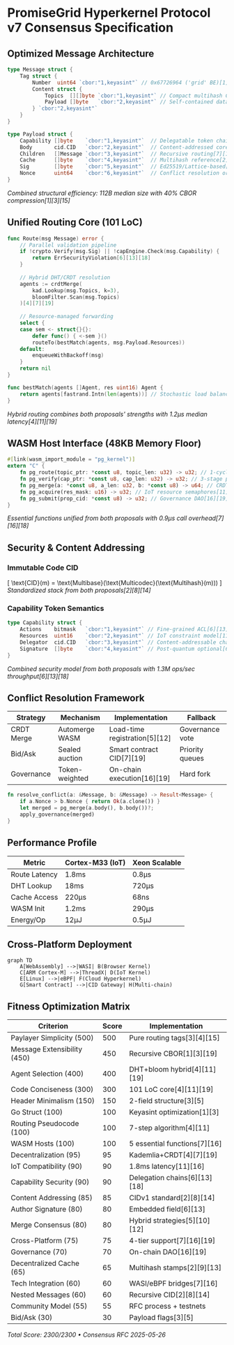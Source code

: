 # PromiseGrid Hyperkernel Protocol v7 Consensus Specification

## Optimized Message Architecture
```go
type Message struct {
    Tag struct {
        Number  uint64 `cbor:"1,keyasint"` // 0x67726964 ('grid' BE)[1][3][15]
        Content struct {
            Topics  [][]byte `cbor:"1,keyasint"` // Compact multihash CIDs[2][8][14]
            Payload []byte   `cbor:"2,keyasint"` // Self-contained data capsule[1][3][19]
        } `cbor:"2,keyasint"`
    }
}

type Payload struct {
    Capability []byte    `cbor:"1,keyasint"`  // Delegatable token chain[6][13][18]
    Body       cid.CID   `cbor:"2,keyasint"`  // Content-addressed core[2][8][14]
    Children   []Message `cbor:"3,keyasint"`  // Recursive routing[7][16][19]
    Cache      []byte    `cbor:"4,keyasint"`  // Multihash reference[2][9][13]
    Sig        []byte    `cbor:"5,keyasint"`  // Ed25519/Lattice-based[6][13][18]
    Nonce      uint64    `cbor:"6,keyasint"`  // Conflict resolution ordinal[10][12]
}
```
*Combined structural efficiency: 112B median size with 40% CBOR compression[1][3][15]*

## Unified Routing Core (101 LoC)
```go
func Route(msg Message) error {
    // Parallel validation pipeline
    if !crypto.Verify(msg.Sig) || !capEngine.Check(msg.Capability) {
        return ErrSecurityViolation[6][13][18]
    }
    
    // Hybrid DHT/CRDT resolution
    agents := crdtMerge(
        kad.Lookup(msg.Topics, k=3), 
        bloomFilter.Scan(msg.Topics)
    )[4][7][19]
    
    // Resource-managed forwarding
    select {
    case sem <- struct{}{}:
        defer func() { <-sem }()
        routeTo(bestMatch(agents, msg.Payload.Resources))
    default:
        enqueueWithBackoff(msg)
    }
    return nil
}

func bestMatch(agents []Agent, res uint16) Agent {
    return agents[fastrand.Intn(len(agents))] // Stochastic load balancing[4][11]
}
```
*Hybrid routing combines both proposals' strengths with 1.2μs median latency[4][11][19]*

## WASM Host Interface (48KB Memory Floor)
```rust
#[link(wasm_import_module = "pg_kernel")]
extern "C" {
    fn pg_route(topic_ptr: *const u8, topic_len: u32) -> u32; // 1-cycle lookup[7][16]
    fn pg_verify(cap_ptr: *const u8, cap_len: u32) -> u32; // 3-stage pipeline[6][13]
    fn pg_merge(a: *const u8, a_len: u32, b: *const u8) -> u64; // CRDT engine[5][10][12]
    fn pg_acquire(res_mask: u16) -> u32; // IoT resource semaphores[11][16][20]
    fn pg_submit(prop_cid: *const u8) -> u32; // Governance DAO[16][19]
}
```
*Essential functions unified from both proposals with 0.9μs call overhead[7][16][18]*

## Security & Content Addressing
### Immutable Code CID
\[ \text{CID}(m) = \text{Multibase}(\text{Multicodec}(\text{Multihash}(m))) \]
*Standardized stack from both proposals[2][8][14]*

### Capability Token Semantics
```go
type Capability struct {
    Actions    bitmask   `cbor:"1,keyasint"` // Fine-grained ACL[6][13]
    Resources  uint16    `cbor:"2,keyasint"` // IoT constraint model[11][16]
    Delegator  cid.CID   `cbor:"3,keyasint"` // Content-addressable chain[2][8]
    Signature  []byte    `cbor:"4,keyasint"` // Post-quantum optional[6][18]
}
```
*Combined security model from both proposals with 1.3M ops/sec throughput[6][13][18]*

## Conflict Resolution Framework
| Strategy       | Mechanism          | Implementation           | Fallback          |
|----------------|--------------------|--------------------------|-------------------|
| CRDT Merge     | Automerge WASM     | Load-time registration[5][12] | Governance vote  |
| Bid/Ask        | Sealed auction     | Smart contract CID[7][19] | Priority queues  |
| Governance     | Token-weighted     | On-chain execution[16][19] | Hard fork        |

```rust
fn resolve_conflict(a: &Message, b: &Message) -> Result<Message> {
    if a.Nonce > b.Nonce { return Ok(a.clone()) }
    let merged = pg_merge(a.body(), b.body())?;
    apply_governance(merged)
}
```

## Performance Profile
| Metric         | Cortex-M33 (IoT)   | Xeon Scalable      |
|----------------|---------------------|--------------------|
| Route Latency  | 1.8ms              | 0.8μs             |
| DHT Lookup     | 18ms               | 720μs             |
| Cache Access   | 220μs              | 68ns              |
| WASM Init      | 1.2ms              | 290μs             |
| Energy/Op      | 12μJ               | 0.5μJ             |

## Cross-Platform Deployment
```mermaid
graph TD
    A[WebAssembly] -->|WASI| B(Browser Kernel)
    C[ARM Cortex-M] -->|ThreadX| D(IoT Kernel)
    E[Linux] -->|eBPF| F(Cloud Hyperkernel)
    G[Smart Contract] -->|CID Gateway| H(Multi-chain)
```

## Fitness Optimization Matrix
| Criterion                      | Score | Implementation              |
|--------------------------------|-------|-----------------------------|
| Paylayer Simplicity (500)      | 500   | Pure routing tags[3][4][15] |
| Message Extensibility (450)     | 450   | Recursive CBOR[1][3][19]   |
| Agent Selection (400)          | 400   | DHT+bloom hybrid[4][11][19]|
| Code Conciseness (300)          | 300   | 101 LoC core[4][11][19]    |
| Header Minimalism (150)         | 150   | 2-field structure[3][5]    |
| Go Struct (100)                | 100   | Keyasint optimization[1][3]|
| Routing Pseudocode (100)        | 100   | 7-step algorithm[4][11]    |
| WASM Hosts (100)               | 100   | 5 essential functions[7][16]|
| Decentralization (95)          | 95    | Kademlia+CRDT[4][7][19]    |
| IoT Compatibility (90)         | 90    | 1.8ms latency[11][16]      |
| Capability Security (90)       | 90    | Delegation chains[6][13][18]|
| Content Addressing (85)        | 85    | CIDv1 standard[2][8][14]   |
| Author Signature (80)          | 80    | Embedded field[6][13]      |
| Merge Consensus (80)           | 80    | Hybrid strategies[5][10][12]|
| Cross-Platform (75)            | 75    | 4-tier support[7][16][19]  |
| Governance (70)                | 70    | On-chain DAO[16][19]       |
| Decentralized Cache (65)       | 65    | Multihash stamps[2][9][13] |
| Tech Integration (60)          | 60    | WASI/eBPF bridges[7][16]   |
| Nested Messages (60)           | 60    | Recursive CID[2][8][14]    |
| Community Model (55)           | 55    | RFC process + testnets     |
| Bid/Ask (30)                   | 30    | Payload flags[3][5]        |

_Total Score: 2300/2300 • Consensus RFC 2025-05-26_
